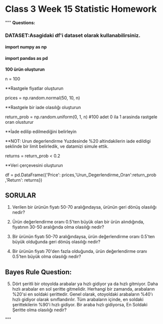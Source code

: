 # Class 3 Week 15 Statistic Homework

"""
**Questions:**


### DATASET:Asagidaki df'i dataset olarak kullanabilirsiniz.


#### import numpy as np


#### import pandas as pd


**100 ürün oluşturun**


n = 100


**Rastgele fiyatlar oluşturun


prices = np.random.normal(50, 10, n)


**Rastgele bir iade olasılığı oluşturun


return_prob = np.random.uniform(0, 1, n) #100 adet 0 ila 1 arasinda rastgele oran olusturur


**İade edilip edilmediğini belirleyin


**NOT: Urun degerlendirme Yuzdesinde %20 altindakilerin iade edildigi seklinde bir limit belirledik, ve datamizi simule ettik.


returns = return_prob < 0.2


**Veri çerçevesini oluşturun


df = pd.DataFrame({'Price': prices,'Urun_Degerlendirme_Oran':return_prob ,'Return': returns})


## SORULAR


1. Verilen bir ürünün fiyatı 50-70 aralığındaysa, ürünün geri dönüş olasılığı nedir?

2. Ürün değerlendirme oranı 0.5'ten büyük olan bir ürün alındığında, fiyatının 30-50 aralığında olma olasılığı nedir?

3. Bir ürünün fiyatı 50-70 aralığındaysa, ürün değerlendirme oranı 0.5'ten büyük olduğunda geri dönüş olasılığı nedir?

4. Bir ürünün fiyatı 70'den fazla olduğunda, ürün değerlendirme oranı 0.5'ten büyük olma olasılığı nedir?


## Bayes Rule Question:


5. Dört şeritli bir otoyolda arabalar ya hızlı gidiyor ya da hızlı gitmiyor. Daha hızlı arabalar en sol şeritte gitmelidir. Herhangi bir zamanda, arabaların %20'si en soldaki şerittedir. Genel olarak, otoyoldaki arabaların %40'ı hızlı gidiyor olarak sınıflandırılır. Tüm arabaların içinde, en soldaki şerittekilerin %90'i hızlı gidiyor. Bir araba hızlı gidiyorsa, En Soldaki Şeritte olma olasılığı nedir?

"""
